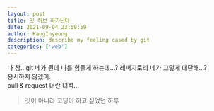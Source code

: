 ```yaml
---
layout: post
title: 깃 허브 화가난다
date: 2021-09-04 23:59:59
author: KangInyeong
description: describe my feeling cased by git
categories: ['web']
---
```

나 참.. git 네가 뭔데 나를 힘들게 하는데...?
레퍼지토리 네가 그렇게 대단해...?
<br/>
용서하지 않겠어.
<br/>
pull & request 너란 녀석...
<br/>
<blockquote>
깃이 아니라 코딩이 하고 싶었던 하루
</blockquote>
